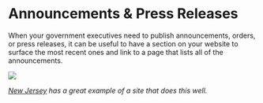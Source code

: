 # Announcements & Press Releases

When your government executives need to publish announcements, orders, or press releases, it can be useful to have a section on your website to surface the most recent ones and link to a page that lists all of the announcements.

![](https://paper-attachments.dropbox.com/s_AFB08FCF419066C006E599F7596BE2FAB19D791C3F7DE75880CBBC14F3D92746_1586557964013_image.png)



[_New Jersey_](https://covid19.nj.gov/index.html) _has a great example of a site that does this well._

